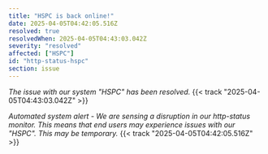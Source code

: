 ```yaml
---
title: "HSPC is back online!"
date: 2025-04-05T04:42:05.516Z
resolved: true
resolvedWhen: 2025-04-05T04:43:03.042Z
severity: "resolved"
affected: ["HSPC"]
id: "http-status-hspc"
section: issue
---
```


*The issue with our system "HSPC" has been resolved.* {{< track "2025-04-05T04:43:03.042Z" >}}

**Automated system alert* - We are sensing a disruption in our http-status monitor. This means that end users may experience issues with our "HSPC". This may be temporary.* {{< track "2025-04-05T04:42:05.516Z" >}}
